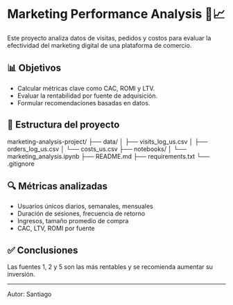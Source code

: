 # Marketing Performance Analysis 🧠📈

Este proyecto analiza datos de visitas, pedidos y costos para evaluar la efectividad del marketing digital de una plataforma de comercio.

## 📊 Objetivos
- Calcular métricas clave como CAC, ROMI y LTV.
- Evaluar la rentabilidad por fuente de adquisición.
- Formular recomendaciones basadas en datos.

## 📁 Estructura del proyecto
marketing-analysis-project/
├── data/
│ ├── visits_log_us.csv
│ ├── orders_log_us.csv
│ └── costs_us.csv
├── notebooks/
│ └── marketing_analysis.ipynb
├── README.md
├── requirements.txt
└── .gitignore

## 🔍 Métricas analizadas
- Usuarios únicos diarios, semanales, mensuales
- Duración de sesiones, frecuencia de retorno
- Ingresos, tamaño promedio de compra
- CAC, LTV, ROMI por fuente

## ✅ Conclusiones
Las fuentes 1, 2 y 5 son las más rentables y se recomienda aumentar su inversión.

---

Autor: Santiago